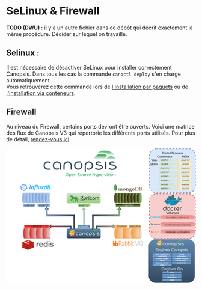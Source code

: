 # SeLinux  & Firewall  

**TODO (DWU) :** il y a un autre fichier dans ce dépôt qui décrit exactement la même procédure. Décider sur lequel on travaille.

## Selinux : 

Il est nécessaire de désactiver SeLinux pour installer correctement Canopsis. Dans tous les cas la commande `canoctl deploy` s'en charge automatiquement.  
Vous retrouverez cette commande lors de [l'installation par paquets](installation-paquets.md) ou de [l'installation via conteneurs](installation-conteneurs.md).  

## Firewall

Au niveau du Firewall, certains ports devront être ouverts. Voici une matrice des flux de Canopsis V3 qui répertorie les différents ports utilisés. Pour plus de détail, [rendez-vous ici](../administration-avancee/configuration-parefeu-et-selinux.md)

![CanoV3Flux](img/matrice-flux-canopsis.png)

